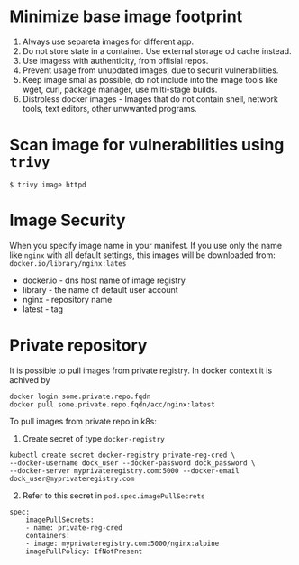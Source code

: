 # Minimize base image footprint
1. Always use separeta images for different app. 
2. Do not store state in a container. Use external storage od cache instead.
3. Use imagess with authenticity, from offisial repos.
4. Prevent usage from unupdated images, due to securit vulnerabilities.
5. Keep image smal as possible, do not include into the image tools like wget, curl, package manager, use milti-stage builds.
6. Distroless docker images - Images that do not contain shell, network tools, text editors, other unwwanted programs. 

# Scan image for vulnerabilities using `trivy`
```
$ trivy image httpd
```

# Image Security
When you specify image name in your manifest. If you use only the name like `nginx` with all default settings, this images will be downloaded from:
`docker.io/library/nginx:lates` 
- docker.io - dns host name of image registry
- library - the name of default user account
- nginx - repository name
- latest - tag

# Private repository
It is possible to pull images from private registry. 
In docker context it is achived by
```
docker login some.private.repo.fqdn
docker pull some.private.repo.fqdn/acc/nginx:latest
```
To pull images from private repo in k8s:
1. Create secret of type `docker-registry`
```
kubectl create secret docker-registry private-reg-cred \
--docker-username dock_user --docker-password dock_password \
--docker-server myprivateregistry.com:5000 --docker-email dock_user@myprivateregistry.com
```
2. Refer to this secret in `pod.spec.imagePullSecrets `
```
spec:
    imagePullSecrets:
    - name: private-reg-cred
    containers:
    - image: myprivateregistry.com:5000/nginx:alpine
    imagePullPolicy: IfNotPresent
```